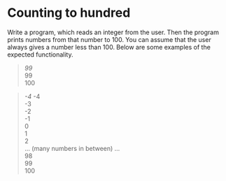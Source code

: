 # Counting to hundred

Write a program, which reads an integer from the user. Then the program prints numbers from that number to 100. You can assume that the user always gives a number less than 100. Below are some examples of the expected functionality.

> *99* <br>
99 <br>
100 <br>

>*-4*
-4 <br>
-3 <br>
-2 <br>
-1 <br>
0 <br>
1 <br>
2 <br>
... (many numbers in between) ... <br>
98 <br>
99 <br>
100 <br>